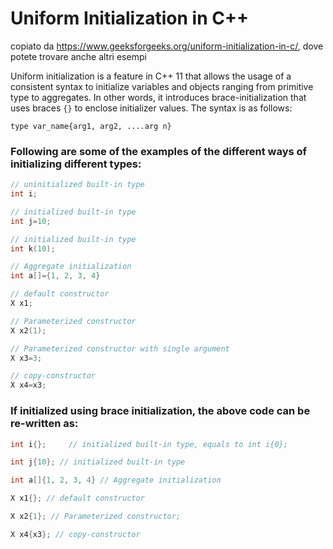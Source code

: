 # Uniform Initialization in C++

copiato da <https://www.geeksforgeeks.org/uniform-initialization-in-c/>, dove potete trovare anche altri esempi

Uniform initialization is a feature in C++ 11 that allows the usage of a consistent syntax to initialize variables and objects ranging from primitive type to aggregates. In other words, it introduces brace-initialization that uses braces `{}` to enclose initializer values. The syntax is as follows:

`type var_name{arg1, arg2, ....arg n}`

### Following are some of the examples of the different ways of initializing different types:

```cpp
// uninitialized built-in type
int i;    

// initialized built-in type
int j=10; 

// initialized built-in type
int k(10);

// Aggregate initialization
int a[]={1, 2, 3, 4} 

// default constructor
X x1; 

// Parameterized constructor
X x2(1); 

// Parameterized constructor with single argument
X x3=3; 

// copy-constructor
X x4=x3; 
```

### If initialized using brace initialization, the above code can be re-written as:

```cpp
int i{};     // initialized built-in type, equals to int i{0};

int j{10}; // initialized built-in type

int a[]{1, 2, 3, 4} // Aggregate initialization

X x1{}; // default constructor

X x2{1}; // Parameterized constructor;

X x4{x3}; // copy-constructor
```
